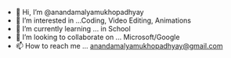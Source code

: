 - 👋 Hi, I’m @anandamalyamukhopadhyay
- 👀 I’m interested in ...Coding, Video Editing, Animations
- 🌱 I’m currently learning ... in School
- 💞️ I’m looking to collaborate on ... Microsoft/Google
- 📫 How to reach me ... anandamalyamukhopadhyay@gmail.com

<!---
anandamalyamukhopadhyay/anandamalyamukhopadhyay is a ✨ special ✨ repository because its `README.md` (this file) appears on your GitHub profile.
You can click the Preview link to take a look at your changes.
--->
